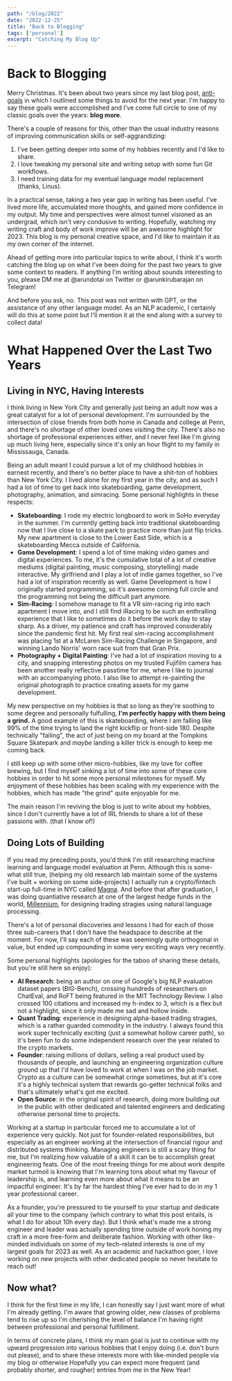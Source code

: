 ```yaml
---
path: "/blog/2022"
date: "2022-12-25"
title: "Back to Blogging"
tags: ['personal']
excerpt: "Catching My Blog Up"
---
```


# Back to Blogging

Merry Christmas. It's been about two years since my last blog post, [anti-goals](https://arun.ai/blog/2021goals) in which I outlined some things to avoid for the next year. I'm happy to say these goals were accomplished and I've come full circle to one of my classic goals over the years: **blog more**.

There's a couple of reasons for this, other than the usual industry reasons of improving communication skills or self-aggrandizing: 
1. I've been getting deeper into some of my hobbies recently and I'd like to share.
2. I love tweaking my personal site and writing setup with some fun Git workflows.
3. I need training data for my eventual language model replacement (thanks, Linus).

In a practical sense, taking a two year gap in writing has been useful. I've lived more life, accumulated more thoughts, and gained more confidence in my output. My time and perspectives were almost tunnel visioned as an undergrad, which isn't very condusive to writing. Hopefully, watching my writing craft and body of work improve will be an awesome highlight for 2023. This blog is my personal creative space, and I'd like to maintain it as my own corner of the internet.

Ahead of getting more into particular topics to write about, I think it's worth catching the blog up on what I've been doing for the past two years to give some context to readers. If anything I'm writing about sounds interesting to you, please DM me at @arundotai on Twitter or @arunkirubarajan on Telegram!

And before you ask, no. This post was not written with GPT, or the assistance of any other language model. As an NLP academic, I certainly will do this at some point but I'll mention it at the end along with a survey to collect data!

# What Happened Over the Last Two Years

## Living in NYC, Having Interests


I think living in New York City and generally just being an adult now was a great catalyst for a lot of personal development. I'm surrounded by the intersection of close friends from both home in Canada and college at Penn, and there's no shortage of other loved ones visiting the city. There's also no shortage of professional experiences either, and I never feel like I'm giving up much living here, especially since it's only an hour flight to my family in Mississauga, Canada.

Being an adult meant I could pursue a lot of my childhood hobbies in earnest recently, and there's no better place to have a shit-ton of hobbies than New York City. I lived alone for my first year in the city, and as such I had a lot of time to get back into skateboarding, game development, photography, animation, and simracing. Some personal highlights in these respects:

- **Skateboarding**: I rode my electric longboard to work in SoHo everyday in the summer. I'm currently getting back into traditional skateboarding now that I live close to a skate park to practice more than just flip tricks. My new apartment is close to the Lower East Side, which is a skateboarding Mecca outside of California.
- **Game Development**: I spend a lot of time making video games and digital experiences. To me, it's the cumulative total of a lot of creative mediums (digital painting, music composing, storytelling) made interactive. My girlfriend and I play a lot of indie games together, so I've had a lot of inspiration recently as well. Game Development is how I originally started programming, so it's awesome coming full circle and the programming not being the difficult part anymore.
- **Sim-Racing**: I somehow manage to fit a VR sim-racing rig into each apartment I move into, and I still find iRacing to be such an enthralling experience that I like to sometimes do it before the work day to stay sharp. As a driver, my patience and craft has improved considerably since the pandemic first hit. My first real sim-racing accomplishment was placing 1st at a McLaren Sim-Racing Challenge in Singapore, and winning Lando Norris' worn race suit from that Gran Prix.
- **Photography + Digital Painting**: I've had a lot of inspiration moving to a city, and snapping interesting photos on my trusted Fujifilm camera has been another really reflective passtime for me, where I like to journal with an accompanying photo. I also like to attempt re-painting the original photograph to practice creating assets for my game development.

My new perspective on my hobbies is that so long as they're soothing to some degree and personally fulfulling, **I'm perfectly happy with them being a grind.** A good example of this is skateboarding, where I am falling like 99% of the time trying to land the right kickflip or front-side 180. Despite technically "failing", the act of just being on my board at the Tompkins Square Skatepark and *maybe* landing a killer trick is enough to keep me coming back.

I still keep up with some other micro-hobbies, like my love for coffee brewing, but I find myself sinking a lot of time into some of these core hobbies in order to hit some more personal milestones for myself. My enjoyment of these hobbies has been scaling with my experience with the hobbies, which has made "the grind" quite enjoyable for me.

The main reason I'm reviving the blog is just to write about my hobbies, since I don't currently have a lot of IRL friends to share a lot of these passions with. (that I know of!)


## Doing Lots of Building
If you read my preceding posts, you'd think I'm still researching machine learning and language model evaluation at Penn. Although this is some-what still true, (helping my old research lab maintain some of the systems I've built + working on some side-projects) I actually run a crypto/fintech start-up full-time in NYC called [Magna](https://magna.so). And before that after graduation, I was doing quantiative research at one of the largest hedge funds in the world, [Millennium](https://mlp.com), for designing trading stragies using natural language processing.

There's a lot of personal discoveries and lessons I had for each of those three sub-careers that I don't have the headspace to describe at the moment. For now, I'll say each of these was seemingly quite orthogonal in value, but ended up compounding in some very exciting ways very recently.

Some personal highlights (apologies for the taboo of sharing these details, but you're still here so enjoy):
- **AI Research**: being an author on one of Google's big NLP evaluation dataset papers (BIG-Bench), crossing hundreds of researchers on ChatEval, and RoFT being featured in the MIT Technology Review. I also crossed 100 citations and increased my h-index to 3, which is a flex but not a highlight, since it only made me sad and hollow inside.
- **Quant Trading**: experience in designing alpha-based trading stragies, which is a rather guarded commodity in the industry. I always found this work super technically exciting (just a somewhat hollow career path), so it's been fun to do some independent research over the year related to the crypto markets.
- **Founder**: raising millions of dollars, selling a real product used by thousands of people, and launching an engineering organization culture ground up that I'd have loved to work at when I was on the job market. Crypto as a culture can be somewhat cringe sometimes, but at it's core it's a highly technical system that rewards go-getter technical folks and that's ultimately what's got me excited.
- **Open Source**: in the original spirit of research, doing more building out in the public with other dedicated and talented engineers and dedicating otherwise personal time to projects.

Working at a startup in particular forced me to accumulate a lot of experience very quickly. Not just for founder-related responsibilities, but especially as an engineer working at the intersection of financial rigour and distributed systems thinking. Managing engineers is still a scary thing for me, but I'm realizing how valuable of a skill it can be to accomplish great engineering feats. One of the most freeing things for me about work despite market turmoil is knowing that I'm learning tons about what my flavour of leadership is, and learning even more about what it means to be an impactful engineer. It's by far the hardest thing I've ever had to do in my 1 year professional career.

As a founder, you're pressured to tie yourself to your startup and dedicate all your time to the company (which contrary to what this post entails, is what I do for about 10h every day). But I think what's made me a strong engineer and leader was actually spending time outside of work honing my craft in a more free-form and deliberate fashion. Working with other like-minded individuals on some of my tech-related interests is one of my largest goals for 2023 as well. As an academic and hackathon goer, I love working on new projects with other dedicated people so never hesitate to reach out!

## Now what?

I think for the first time in my life, I can honestly say I just want more of what I'm already getting. I'm aware that growing older, new classes of problems tend to rise up so I'm cherishing the level of balance I'm having right between professional and personal fulfillment.

In terms of concrete plans, I think my main goal is just to continue with my upward progression into various hobbies that I enjoy doing (i.e. don't burn out please), and to share these interests more with like-minded people via my blog or otherwise Hopefully you can expect more frequent (and probably shorter, and rougher) entries from me in the New Year!